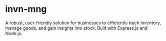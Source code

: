 # invn-mng
A robust, user-friendly solution for businesses to efficiently track inventory, manage goods, and gain insights into stock. Built with Express.js and Node.js.

